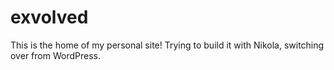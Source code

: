 # exvolved
This is the home of my personal site!
Trying to build it with Nikola, switching over from WordPress.
